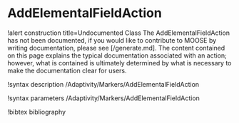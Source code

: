 <!-- MOOSE Documentation Stub: Remove this when content is added. -->

# AddElementalFieldAction

!alert construction title=Undocumented Class
The AddElementalFieldAction has not been documented, if you would like to contribute to MOOSE by writing
documentation, please see [/generate.md]. The content contained on this page explains the typical
documentation associated with an action; however, what is contained is ultimately determined by what
is necessary to make the documentation clear for users.

!syntax description /Adaptivity/Markers/AddElementalFieldAction

!syntax parameters /Adaptivity/Markers/AddElementalFieldAction

!bibtex bibliography
